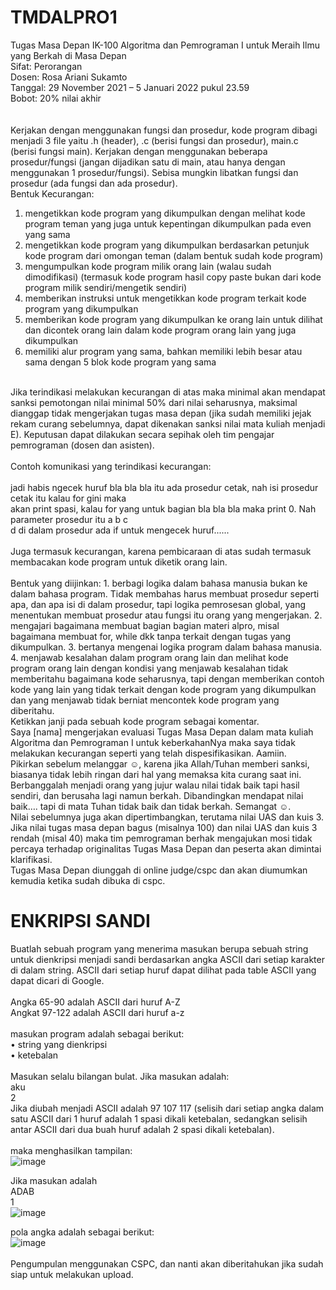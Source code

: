 # TMDALPRO1
Tugas Masa Depan IK-100 Algoritma dan Pemrograman I untuk Meraih Ilmu yang Berkah di
Masa Depan<br />
Sifat: Perorangan<br />
Dosen: Rosa Ariani Sukamto<br />
Tanggal: 29 November 2021 – 5 Januari 2022 pukul 23.59<br />
Bobot: 20% nilai akhir<br />
<br />
<br />
Kerjakan dengan menggunakan fungsi dan prosedur, kode program dibagi menjadi 3 file yaitu .h
(header), .c (berisi fungsi dan prosedur), main.c (berisi fungsi main). Kerjakan dengan menggunakan
beberapa prosedur/fungsi (jangan dijadikan satu di main, atau hanya dengan menggunakan 1
prosedur/fungsi). Sebisa mungkin libatkan fungsi dan prosedur (ada fungsi dan ada prosedur).
<br />
Bentuk Kecurangan:
1. mengetikkan kode program yang dikumpulkan dengan melihat kode program teman yang juga
untuk kepentingan dikumpulkan pada even yang sama
2. mengetikkan kode program yang dikumpulkan berdasarkan petunjuk kode program dari
omongan teman (dalam bentuk sudah kode program)
3. mengumpulkan kode program milik orang lain (walau sudah dimodifikasi) (termasuk kode
program hasil copy paste bukan dari kode program milik sendiri/mengetik sendiri)
4. memberikan instruksi untuk mengetikkan kode program terkait kode program yang
dikumpulkan
5. memberikan kode program yang dikumpulkan ke orang lain untuk dilihat dan dicontek orang
lain dalam kode program orang lain yang juga dikumpulkan
6. memiliki alur program yang sama, bahkan memiliki lebih besar atau sama dengan 5 blok kode
program yang sama
<br />
Jika terindikasi melakukan kecurangan di atas maka minimal akan mendapat sanksi
pemotongan nilai minimal 50% dari nilai seharusnya, maksimal dianggap tidak mengerjakan
tugas masa depan (jika sudah memiliki jejak rekam curang sebelumnya, dapat dikenakan sanksi
nilai mata kuliah menjadi E). Keputusan dapat dilakukan secara sepihak oleh tim pengajar
pemrograman (dosen dan asisten).
<br />
<br />
Contoh komunikasi yang terindikasi kecurangan:<br />
<br />
jadi habis ngecek huruf bla bla bla itu ada prosedur cetak, nah isi prosedur cetak itu kalau for gini maka<br />
akan print spasi, kalau for yang untuk bagian bla bla bla maka print 0. Nah parameter prosedur itu a b c<br />
d di dalam prosedur ada if untuk mengecek huruf......<br />
<br />
Juga termasuk kecurangan, karena pembicaraan di atas sudah termasuk membacakan kode program
untuk diketik orang lain.<br />
<br />
Bentuk yang diijinkan:
1. berbagi logika dalam bahasa manusia bukan ke dalam bahasa program. Tidak membahas harus membuat prosedur seperti apa, dan apa isi di dalam prosedur, tapi logika pemrosesan global, yang menentukan membuat prosedur atau fungsi itu orang yang mengerjakan.
2. mengajari bagaimana membuat bagian bagian materi alpro, misal bagaimana membuat for, while dkk tanpa terkait dengan tugas yang dikumpulkan.
3. bertanya mengenai logika program dalam bahasa manusia.
4. menjawab kesalahan dalam program orang lain dan melihat kode program orang lain dengan kondisi yang menjawab kesalahan tidak memberitahu bagaimana kode seharusnya, tapi dengan memberikan contoh kode yang lain yang tidak terkait dengan kode program yang dikumpulkan dan yang menjawab tidak berniat mencontek kode program yang diberitahu.
<br />
Ketikkan janji pada sebuah kode program sebagai komentar.
<br />
Saya [nama] mengerjakan evaluasi Tugas Masa Depan dalam mata kuliah
Algoritma dan Pemrograman I untuk keberkahanNya maka saya tidak
melakukan kecurangan seperti yang telah dispesifikasikan. Aamiin.
<br />
Pikirkan sebelum melanggar ☺, karena jika Allah/Tuhan memberi sanksi, biasanya tidak lebih
ringan dari hal yang memaksa kita curang saat ini. Berbanggalah menjadi orang yang jujur
walau nilai tidak baik tapi hasil sendiri, dan berusaha lagi namun berkah. Dibandingkan
mendapat nilai baik…. tapi di mata Tuhan tidak baik dan tidak berkah. Semangat ☺.
<br />
Nilai sebelumnya juga akan dipertimbangkan, terutama nilai UAS dan kuis 3. Jika nilai tugas masa
depan bagus (misalnya 100) dan nilai UAS dan kuis 3 rendah (misal 40) maka tim pemrograman
berhak mengajukan mosi tidak percaya terhadap originalitas Tugas Masa Depan dan peserta akan
dimintai klarifikasi.
<br />
Tugas Masa Depan diunggah di online judge/cspc dan akan diumumkan kemudia ketika sudah dibuka
di cspc.

# ENKRIPSI SANDI
Buatlah sebuah program yang menerima masukan berupa sebuah string untuk dienkripsi menjadi sandi
berdasarkan angka ASCII dari setiap karakter di dalam string. ASCII dari setiap huruf dapat dilihat
pada table ASCII yang dapat dicari di Google.
<br />
<br />
Angka 65-90 adalah ASCII dari huruf A-Z<br />
Angkat 97-122 adalah ASCII dari huruf a-z
<br />
<br />
masukan program adalah sebagai berikut:<br />
• string yang dienkripsi<br />
• ketebalan<br />
<br />
Masukan selalu bilangan bulat. Jika masukan adalah:<br />
aku<br />
2<br />
Jika diubah menjadi ASCII adalah 97 107 117 (selisih dari setiap angka dalam satu ASCII dari 1 huruf
adalah 1 spasi dikali ketebalan, sedangkan selisih antar ASCII dari dua buah huruf adalah 2 spasi dikali
ketebalan).<br />
<br />
maka menghasilkan tampilan:
<br />
![image](https://github.com/villeneuveandhira/TMDALPRO1/assets/101118033/ee7c5249-5f98-44ba-9ef8-239a4f50aa8a)

Jika masukan adalah
<br />
ADAB<br />
1
<br />
![image](https://github.com/villeneuveandhira/TMDALPRO1/assets/101118033/3e3f462d-7031-4c2b-8a1e-feed665c3f05)

pola angka adalah sebagai berikut:
<br />
![image](https://github.com/villeneuveandhira/TMDALPRO1/assets/101118033/2056354b-777e-4bad-a08b-080dae192a50)
<br />
<br />
Pengumpulan menggunakan CSPC, dan nanti akan diberitahukan jika sudah siap untuk melakukan
upload.
